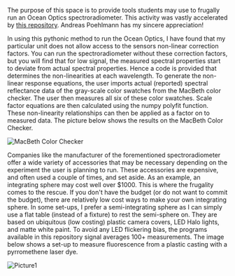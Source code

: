 The purpose of this space is to provide tools students may use to frugally run an Ocean Optics spectroradiometer.  This activity was vastly accelerated by [this repository](https://github.com/ap--/python-seabreeze).  Andreas Poehlmann has my sincere appreciation!

In using this pythonic method to run the Ocean Optics, I have found that my particular unit does not allow access to the sensors non-linear correction factors.  You can run the spectroradiometer without these correction factors, but you will find that for low signal, the measured spectral properties start to deviate from actual spectral properties.  Hence a code is provided that determines the non-linearities at each wavelength.  To generate the non-linear response equations, the user imports actual (reported) spectral reflectance data of the gray-scale color swatches from  the MacBeth color checker.  The user then measures all six of these color swatches.  Scale factor equations are then calculated using the numpy polyfit function. 
These non-linearity relationships can then be applied as a factor on to measured data. The picture below shows the results on the MacBeth Color Checker.

![MacBeth Color Checker](https://github.com/timrobinson/Frugal-Spectroscopy/assets/15863043/0b6773f8-d14f-40f0-859b-9f362c6742a5)

Companies like the manufacturer of the forementioned spectroradiometer offer a wide variety of accessories that may be necessary depending on the experiment the user is planning to run.  These accessories are expensive, and often used a couple of times, and set aside.  As an example, an integrating sphere may cost well over $1000.  This is where the frugality comes to the rescue.  If you don't have the budget (or do not want to commit the budget), there are relatively low cost ways to make your own integrating sphere.  In some set-ups, I prefer a semi-integrating sphere as I can simply use a flat table (instead of a fixture) to rest the semi-sphere on.  They are based on ubiquitous (low costing) plastic camera covers, LED Halo lights, and matte white paint.  To avoid any LED flickering bias, the programs available in this repository signal averages 100+ measurements.  The image below shows a set-up to measure fluorescence from a plastic casting with a pyrromethene laser dye.

![Picture1](https://github.com/timrobinson/Frugal-Spectroscopy/assets/15863043/32b8a3bf-b5a7-4115-9d87-dc1c4be6e730)





